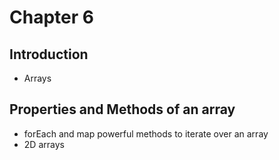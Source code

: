 # Chapter 6

## Introduction
- Arrays

## Properties and Methods of an array
- forEach and map powerful methods to iterate over an array
- 2D arrays
